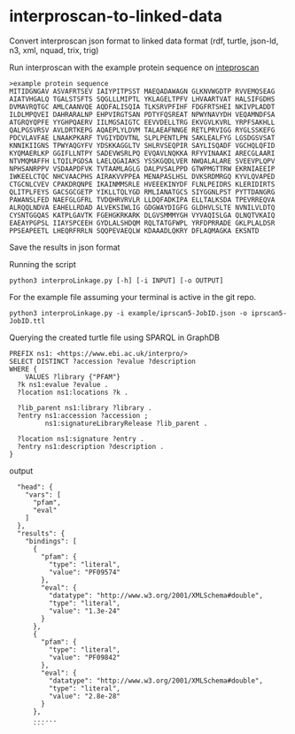 # interproscan-to-linked-data
Convert interproscan json format to linked data format (rdf, turtle, json-ld, n3, xml, nquad, trix, trig)


Run interproscan with the example protein sequence on [inteproscan](https://www.ebi.ac.uk/interpro/search/sequence/)

```
>example protein sequence
MITIDGNGAV ASVAFRTSEV IAIYPITPSST MAEQADAWAGN GLKNVWGDTP RVVEMQSEAG
AIATVHGALQ TGALSTSFTS SQGLLLMIPTL YKLAGELTPFV LHVAARTVAT HALSIFGDHS
DVMAVRQTGC AMLCAANVQE AQDFALISQIA TLKSRVPFIHF FDGFRTSHEI NKIVPLADDT
ILDLMPQVEI DAHRARALNP EHPVIRGTSAN PDTYFQSREAT NPWYNAVYDH VEQAMNDFSA
ATGRQYQPFE YYGHPQAERV IILMGSAIGTC EEVVDELLTRG EKVGVLKVRL YRPFSAKHLL
QALPGSVRSV AVLDRTKEPG AQAEPLYLDVM TALAEAFNNGE RETLPRVIGG RYGLSSKEFG
PDCVLAVFAE LNAAKPKARF TVGIYDDVTNL SLPLPENTLPN SAKLEALFYG LGSDGSVSAT
KNNIKIIGNS TPWYAQGYFV YDSKKAGGLTV SHLRVSEQPIR SAYLISQADF VGCHQLQFID
KYQMAERLKP GGIFLLNTPY SADEVWSRLPQ EVQAVLNQKKA RFYVINAAKI ARECGLAARI
NTVMQMAFFH LTQILPGDSA LAELQGAIAKS YSSKGQDLVER NWQALALARE SVEEVPLQPV
NPHSANRPPV VSDAAPDFVK TVTAAMLAGLG DALPVSALPPD GTWPMGTTRW EKRNIAEEIP
IWKEELCTQC NHCVAACPHS AIRAKVVPPEA MENAPASLHSL DVKSRDMRGQ KYVLQVAPED
CTGCNLCVEV CPAKDRQNPE IKAINMMSRLE HVEEEKINYDF FLNLPEIDRS KLERIDIRTS
QLITPLFEYS GACSGCGETP YIKLLTQLYGD RMLIANATGCS SIYGGNLPST PYTTDANGRG
PAWANSLFED NAEFGLGFRL TVDQHRVRVLR LLDQFADKIPA ELLTALKSDA TPEVRREQVA
ALRQQLNDVA EAHELLRDAD ALVEKSIWLIG GDGWAYDIGFG GLDHVLSLTE NVNILVLDTQ
CYSNTGGQAS KATPLGAVTK FGEHGKRKARK DLGVSMMMYGH VYVAQISLGA QLNQTVKAIQ
EAEAYPGPSL IIAYSPCEEH GYDLALSHDQM RQLTATGFWPL YRFDPRRADE GKLPLALDSR
PPSEAPEETL LHEQRFRRLN SQQPEVAEQLW KDAAADLQKRY DFLAQMAGKA EKSNTD
```

Save the results in json format


Running the script
```
python3 interproLinkage.py [-h] [-i INPUT] [-o OUTPUT]
```

For the example file assuming your terminal is active in the git repo. 
```
python3 interproLinkage.py -i example/iprscan5-JobID.json -o iprscan5-JobID.ttl
```

Querying the created turtle file using SPARQL in GraphDB
```
PREFIX ns1: <https://www.ebi.ac.uk/interpro/>
SELECT DISTINCT ?accession ?evalue ?description
WHERE {
    VALUES ?library {"PFAM"}
  ?k ns1:evalue ?evalue .
  ?location ns1:locations ?k .
 
  ?lib_parent ns1:library ?library .
  ?entry ns1:accession ?accession ; 
         ns1:signatureLibraryRelease ?lib_parent .

  ?location ns1:signature ?entry .
  ?entry ns1:description ?description .  
}
```

output
```
  "head": {
    "vars": [
      "pfam",
      "eval"
    ]
  },
  "results": {
    "bindings": [
      {
        "pfam": {
          "type": "literal",
          "value": "PF09574"
        },
        "eval": {
          "datatype": "http://www.w3.org/2001/XMLSchema#double",
          "type": "literal",
          "value": "1.3e-24"
        }
      },
      {
        "pfam": {
          "type": "literal",
          "value": "PF09842"
        },
        "eval": {
          "datatype": "http://www.w3.org/2001/XMLSchema#double",
          "type": "literal",
          "value": "2.8e-28"
        }
      },
      ......
      ```